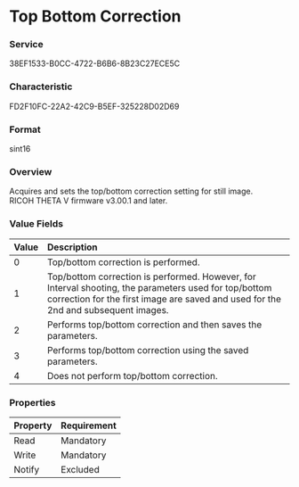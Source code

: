 # Top Bottom Correction

### Service

38EF1533-B0CC-4722-B6B6-8B23C27ECE5C

### Characteristic

FD2F10FC-22A2-42C9-B5EF-325228D02D69

### Format

sint16

### Overview

Acquires and sets the top/bottom correction setting for still image.  
RICOH THETA V firmware v3.00.1 and later.

### Value Fields

| Value | Description |
|:--|:--|
| 0 | Top/bottom correction is performed. |
| 1 | Top/bottom correction is performed. However, for Interval shooting, the parameters used for top/bottom correction for the first image are saved and used for the 2nd and subsequent images. |
| 2 | Performs top/bottom correction and then saves the parameters. |
| 3 | Performs top/bottom correction using the saved parameters. |
| 4 | Does not perform top/bottom correction. |

### Properties

| Property | Requirement |
|:--|:--|
| Read | Mandatory |
| Write | Mandatory |
| Notify | Excluded |
